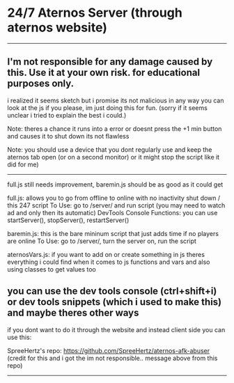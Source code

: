 # 24/7 Aternos Server (through aternos website)

-----------------------------------------------------------------------------------------------------------
I'm not responsible for any damage caused by this. Use it at your own risk. for educational purposes only.
-----------------------------------------------------------------------------------------------------------


i realized it seems sketch but i promise its not malicious in any way you can look at the js if you please, im just doing this for fun. (sorry if it seems unclear i tried to explain the best i could.)


Note: theres a chance it runs into a error or doesnt press the +1 min button and causes it to shut down its not flawless

Note: you should use a device that you dont regularly use and keep the aternos tab open (or on a second monitor) or it might stop the script like it did for me)

------------------------------------------------------------------------------------------------------------------------------
full.js still needs improvement, baremin.js should be as good as it could get

full.js: allows you to go from offline to online with no inactivity shut down / this 247 script 
To Use: go to /server/ and run script (you may need to watch ad and only then its automatic)
DevTools Console Functions: you can use startServer(), stopServer(), restartServer()

baremin.js: this is the bare mininum script that just adds time if no players are online
To Use: go to /server/, turn the server on, run the script

aternosVars.js: if you want to add on or create something in js theres everything i could find when it comes to js functions and vars and also using classes to get values too

you can use the dev tools console (ctrl+shift+i) or dev tools snippets (which i used to make this) and maybe theres other ways
------------------------------------------------------------------------------------------------------------------------------
if you dont want to do it through the website and instead client side you can use this: 

SpreeHertz's repo: https://github.com/SpreeHertz/aternos-afk-abuser
(credit for this and i got the im not responsible.. message above from this repo)

------------------------------------------------------------------------------------------------------------------------------
